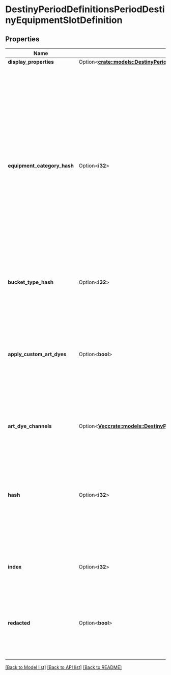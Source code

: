 # DestinyPeriodDefinitionsPeriodDestinyEquipmentSlotDefinition

## Properties

Name | Type | Description | Notes
------------ | ------------- | ------------- | -------------
**display_properties** | Option<[**crate::models::DestinyPeriodDefinitionsPeriodCommonPeriodDestinyDisplayPropertiesDefinition**](Destiny.Definitions.Common.DestinyDisplayPropertiesDefinition.md)> |  | [optional]
**equipment_category_hash** | Option<**i32**> | These technically point to \"Equipment Category Definitions\". But don't get excited. There's nothing of significant value in those definitions, so I didn't bother to expose them. You can use the hash here to group equipment slots by common functionality, which serves the same purpose as if we had the Equipment Category definitions exposed. | [optional]
**bucket_type_hash** | Option<**i32**> | The inventory bucket that owns this equipment slot. | [optional]
**apply_custom_art_dyes** | Option<**bool**> | If True, equipped items should have their custom art dyes applied when rendering the item. Otherwise, custom art dyes on an item should be ignored if the item is equipped in this slot. | [optional]
**art_dye_channels** | Option<[**Vec<crate::models::DestinyPeriodDefinitionsPeriodDestinyArtDyeReference>**](Destiny.Definitions.DestinyArtDyeReference.md)> | The Art Dye Channels that apply to this equipment slot. | [optional]
**hash** | Option<**i32**> | The unique identifier for this entity. Guaranteed to be unique for the type of entity, but not globally.  When entities refer to each other in Destiny content, it is this hash that they are referring to. | [optional]
**index** | Option<**i32**> | The index of the entity as it was found in the investment tables. | [optional]
**redacted** | Option<**bool**> | If this is true, then there is an entity with this identifier/type combination, but BNet is not yet allowed to show it. Sorry! | [optional]

[[Back to Model list]](../README.md#documentation-for-models) [[Back to API list]](../README.md#documentation-for-api-endpoints) [[Back to README]](../README.md)


